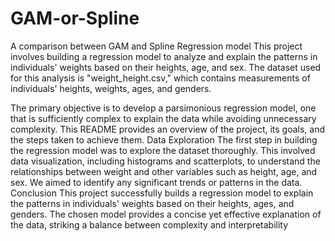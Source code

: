 # GAM-or-Spline
A comparison between GAM and Spline Regression model
This project involves building a regression model to analyze and explain the patterns in individuals' weights based on their heights, age, and sex. The dataset used for this analysis is "weight_height.csv," which contains measurements of individuals' heights, weights, ages, and genders.

The primary objective is to develop a parsimonious regression model, one that is sufficiently complex to explain the data while avoiding unnecessary complexity. This README provides an overview of the project, its goals, and the steps taken to achieve them.
Data Exploration
The first step in building the regression model was to explore the dataset thoroughly. This involved data visualization, including histograms and scatterplots, to understand the relationships between weight and other variables such as height, age, and sex. We aimed to identify any significant trends or patterns in the data.
Conclusion
This project successfully builds a regression model to explain the patterns in individuals' weights based on their heights, ages, and genders. The chosen model provides a concise yet effective explanation of the data, striking a balance between complexity and interpretability
